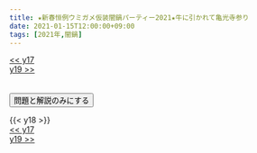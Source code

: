 ```yaml
---
title: ★新春恒例ウミガメ仮装闇鍋パーティー2021★牛に引かれて亀光寺参り
date: 2021-01-15T12:00:00+09:00
tags: [2021年,闇鍋]
---
```

<div class="th_left"><a href="../y17"><< y17</a></div>
<div class="th_right"><a href="../y19">y19 >></a></div>
<br><br>
<script src="../../js/cupsoup.js"></script>
<form>
<input type="button" value="問題と解説のみにする" onClick="toggleCupsoup()">
</form>
{{< y18 >}}
<div class="th_left"><a href="../y17"><< y17</a></div>
<div class="th_right"><a href="../y19">y19 >></a></div>